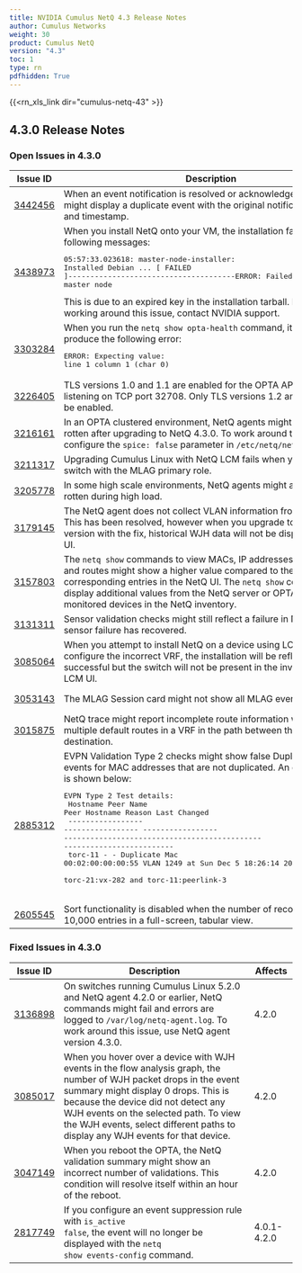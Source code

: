 ```yaml
---
title: NVIDIA Cumulus NetQ 4.3 Release Notes
author: Cumulus Networks
weight: 30
product: Cumulus NetQ
version: "4.3"
toc: 1
type: rn
pdfhidden: True
---
```

{{<rn_xls_link dir="cumulus-netq-43" >}}
## 4.3.0 Release Notes
### Open Issues in 4.3.0

|  Issue ID 	|   Description	|   Affects	|   Fixed |
|---	        |---	        |---	    |---	                |
| <a name="3442456"></a> [3442456](#3442456) <a name="3442456"></a> <br /> | When an event notification is resolved or acknowledged, the NetQ UI might display a duplicate event with the original notification content and timestamp. | 4.2.0-4.6.0 | 4.7.0-4.8.0|
| <a name="3438973"></a> [3438973](#3438973) <a name="3438973"></a> <br /> | When you install NetQ onto your VM, the installation fails with the following messages:<pre>05:57:33.023618: master-node-installer: Installed Debian ...	&#91; FAILED &#93;--------------------------------------ERROR: Failed to install the master node</pre>This is due to an expired key in the installation tarball. For assistance working around this issue, contact NVIDIA support. | 4.3.0-4.5.0 | 4.6.0-4.8.0|
| <a name="3303284"></a> [3303284](#3303284) <a name="3303284"></a> <br /> | When you run the  <code>netq show opta-health</code> command, it might fail and produce the following error:<pre>ERROR: Expecting value: line 1 column 1 (char 0)</pre> | 4.3.0-4.4.1 | 4.5.0-4.8.0|
| <a name="3226405"></a> [3226405](#3226405) <a name="3226405"></a> <br /> | TLS versions 1.0 and 1.1 are enabled for the OPTA API Gateway listening on TCP port 32708. Only TLS versions 1.2 and 1.3 should be enabled. | 4.3.0 | 4.4.0-4.8.0|
| <a name="3216161"></a> [3216161](#3216161) <a name="3216161"></a> <br /> | In an OPTA clustered environment, NetQ agents might appear as rotten after upgrading to NetQ 4.3.0. To work around this issue, configure the <code>spice: false</code> parameter in <code>/etc/netq/netq.yml</code>. | 4.3.0 | 4.4.0-4.8.0|
| <a name="3211317"></a> [3211317](#3211317) <a name="3211317"></a> <br /> | Upgrading Cumulus Linux with NetQ LCM fails when you upgrade a switch with the MLAG primary role. | 4.3.0 | 4.4.0-4.8.0|
| <a name="3205778"></a> [3205778](#3205778) <a name="3205778"></a> <br /> | In some high scale environments, NetQ agents might appear as rotten during high load. | 4.3.0 | 4.4.0-4.8.0|
| <a name="3179145"></a> [3179145](#3179145) <a name="3179145"></a> <br /> | The NetQ agent does not collect VLAN information from WJH data. This has been resolved, however when you upgrade to a NetQ version with the fix, historical WJH data will not be displayed in the UI. | 4.3.0-4.4.1 | 4.5.0-4.8.0|
| <a name="3157803"></a> [3157803](#3157803) <a name="3157803"></a> <br /> | The <code>netq show</code> commands to view MACs, IP addresses, neighbors, and routes might show a higher value compared to the corresponding entries in the NetQ UI. The <code>netq show</code> commands display additional values from the NetQ server or OPTA in addition to monitored devices in the NetQ inventory. | 4.2.0-4.3.0 | 4.4.0-4.8.0|
| <a name="3131311"></a> [3131311](#3131311) <a name="3131311"></a> <br /> | Sensor validation checks might still reflect a failure in NetQ after the sensor failure has recovered. | 4.2.0-4.3.0 | 4.4.0-4.8.0|
| <a name="3085064"></a> [3085064](#3085064) <a name="3085064"></a> <br /> | When you attempt to install NetQ on a device using LCM and configure the incorrect VRF, the installation will be reflected as successful but the switch will not be present in the inventory in the LCM UI. | 4.1.0-4.3.0 | 4.4.0-4.8.0|
| <a name="3053143"></a> [3053143](#3053143) <a name="3053143"></a> <br /> | The MLAG Session card might not show all MLAG events. | 4.2.0-4.3.0 | 4.4.0-4.8.0|
| <a name="3015875"></a> [3015875](#3015875) <a name="3015875"></a> <br /> | NetQ trace might report incomplete route information when there are multiple default routes in a VRF in the path between the source and destination. | 4.1.0-4.4.1 | 4.5.0-4.8.0|
| <a name="2885312"></a> [2885312](#2885312) <a name="2885312"></a> <br /> | EVPN Validation Type 2 checks might show false Duplicate MAC events for MAC addresses that are not duplicated. An example of this is shown below:<br />  <pre>EVPN Type 2 Test details:<br />  Hostname          Peer Name         Peer Hostname     Reason                                        Last Changed<br />  ----------------- ----------------- ----------------- --------------------------------------------- -------------------------<br />  torc-11           -                 -                 Duplicate Mac 00:02:00:00:00:55 VLAN 1249 at  Sun Dec  5 18:26:14 2021<br />                                                        torc-21:vx-282 and torc-11:peerlink-3<br />  </pre> | 4.1.0-4.8.0 | |
| <a name="2605545"></a> [2605545](#2605545) <a name="2605545"></a> <br /> | Sort functionality is disabled when the number of records exceeds 10,000 entries in a full-screen, tabular view.  | 4.3.0 | 4.4.0-4.8.0|

### Fixed Issues in 4.3.0
|  Issue ID 	|   Description	|   Affects	|
|---	        |---	        |---	    |
| <a name="3136898"></a> [3136898](#3136898) <a name="3136898"></a> <br /> | On switches running Cumulus Linux 5.2.0 and NetQ agent 4.2.0 or earlier, NetQ commands might fail and errors are logged to <code>/var/log/netq-agent.log</code>. To work around this issue, use NetQ agent version 4.3.0. | 4.2.0 | |
| <a name="3085017"></a> [3085017](#3085017) <a name="3085017"></a> <br /> | When you hover over a device with WJH events in the flow analysis graph, the number of WJH packet drops in the event summary might display 0 drops. This is because the device did not detect any WJH events on the selected path. To view the WJH events, select different paths to display any WJH events for that device. | 4.2.0 | |
| <a name="3047149"></a> [3047149](#3047149) <a name="3047149"></a> <br /> | When you reboot the OPTA, the NetQ validation summary might show an incorrect number of validations. This condition will resolve itself within an hour of the reboot. | 4.2.0 | |
| <a name="2817749"></a> [2817749](#2817749) <a name="2817749"></a> <br /> | If you configure an event suppression rule with <code>is_active false</code>, the event will no longer be displayed with the <code>netq show events-config</code> command. | 4.0.1-4.2.0 | |

